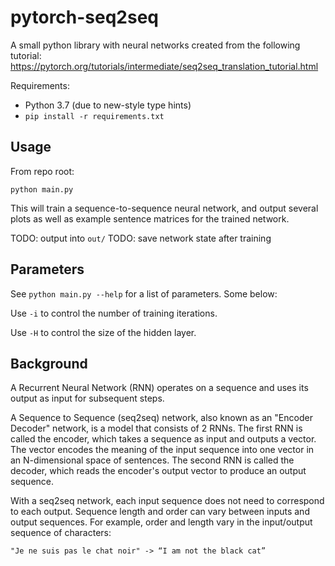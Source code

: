 pytorch-seq2seq
===============

A small python library with neural networks created from the following tutorial:
https://pytorch.org/tutorials/intermediate/seq2seq_translation_tutorial.html

Requirements:
 - Python 3.7 (due to new-style type hints)
 - `pip install -r requirements.txt`

Usage
-----

From repo root:
```
python main.py
```

This will train a sequence-to-sequence neural network, and output several plots
as well as example sentence matrices for the trained network.

TODO: output into `out/`
TODO: save network state after training

Parameters
----------

See `python main.py --help` for a list of parameters. Some below:

Use `-i` to control the number of training iterations.

Use `-H` to control the size of the hidden layer.

Background
----------

A Recurrent Neural Network (RNN) operates on a sequence and uses its output
as input for subsequent steps.

A Sequence to Sequence (seq2seq) network, also known as an "Encoder Decoder"
network, is a model that consists of 2 RNNs. The first RNN is called the encoder,
which takes a sequence as input and outputs a vector. The vector encodes the
meaning of the input sequence into one vector in an N-dimensional space of
sentences. The second RNN is called the decoder, which reads the encoder's
output vector to produce an output sequence.

With a seq2seq network, each input sequence does not need to correspond to each
output. Sequence length and order can vary between inputs and output sequences.
For example, order and length vary in the input/output sequence of characters:

    "Je ne suis pas le chat noir" -> “I am not the black cat”
